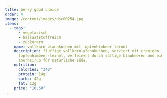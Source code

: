 ```yaml
---
title: berry good choice
order: 4
image: /content/images/dsc00254.jpg
items:
  - tags:
      - vegetarisch
      - ballaststoffreich
      - zuckerarm
    name: vollkorn pfannkuchen mit topfenhimbeer-leinöl
    description: fluffige vollkorn-pfannkuchen, serviert mit cremigem
      topfenhimbeer-leinöl, verfeinert durch saftige blaubeeren und einem hauch
      ahornsirup für natürliche süße.
    nutrition:
      calories: "340"
      protein: 14g
      carbs: 42g
      fat: 12g
    price: "10.50"
---
```

